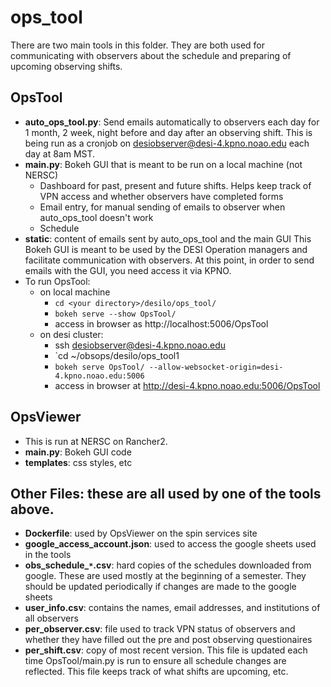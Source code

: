 # ops_tool
There are two main tools in this folder. They are both used for communicating with observers about the schedule and preparing of upcoming observing shifts.
## **OpsTool**
* **auto_ops_tool.py**: Send emails automatically to observers each day for 1 month, 2 week, night before and day after an observing shift. This is being run as a cronjob on desiobserver@desi-4.kpno.noao.edu each day at 8am MST. 
* **main.py**: Bokeh GUI that is meant to be run on a local machine (not NERSC)
  * Dashboard for past, present and future shifts. Helps keep track of VPN access and whether observers have completed forms
  * Email entry, for manual sending of emails to observer when auto_ops_tool doesn't work 
  * Schedule
* **static**: content of emails sent by auto_ops_tool and the main GUI  This Bokeh GUI is meant to be used by the DESI Operation managers and facilitate communication with observers. At this point, in order to send emails with the GUI, you need access it via KPNO.
* To run OpsTool:
  * on local machine
    * `cd <your directory>/desilo/ops_tool/`
    * `bokeh serve --show OpsTool/`
    * access in browser as http://localhost:5006/OpsTool
  * on desi cluster: 
    * ssh desiobserver@desi-4.kpno.noao.edu
    * `cd ~/obsops/desilo/ops_tool1
    * `bokeh serve OpsTool/ --allow-websocket-origin=desi-4.kpno.noao.edu:5006`
    * access in browser at http://desi-4.kpno.noao.edu:5006/OpsTool

## **OpsViewer**
* This is run at NERSC on Rancher2. 
* **main.py**: Bokeh GUI code
* **templates**: css styles, etc

## Other Files: these are all used by one of the tools above.
* **Dockerfile**: used by OpsViewer on the spin services site
* **google_access_account.json**: used to access the google sheets used in the tools
* **obs_schedule_`*`.csv**: hard copies of the schedules downloaded from google. These are used mostly at the beginning of a semester. They should be updated periodically if changes are made to the google sheets
* **user_info.csv**: contains the names, email addresses, and institutions of all observers
* **per_observer.csv**: file used to track VPN status of observers and whether they have filled out the pre and post observing questionaires
* **per_shift.csv**: copy of most recent version. This file is updated each time OpsTool/main.py is run to ensure all schedule changes are reflected. This file keeps track of what shifts are upcoming, etc. 

